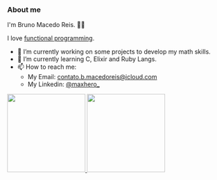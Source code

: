 ### About me
I'm Bruno Macedo Reis. :man_technologist:

I love [functional programming](https://en.wikipedia.org/wiki/Functional_programming).

- 🔭 I’m currently working on some projects to develop my math skills.
- 🌱 I’m currently learning C, Elixir and Ruby Langs.
- 📫 How to reach me:
  - My Email: [contato.b.macedoreis@icloud.com](mailto:contato.b.macedoreis@icloud.com)
  - My Linkedin: [@maxhero_](http://www.twitter.com/maxhero_)


<div>
  <a href="https://github.com/themaxhero">
  <img height="180em" src="https://github-readme-stats.vercel.app/api?username=brunoreis-dev&show_icons=true&theme=monokai&include_all_commits=true&count_private=true"/>
  <img height="180em" src="https://github-readme-stats.vercel.app/api/top-langs/?username=brunoreis-dev&layout=compact&langs_count=7&theme=monokai"/>
</div>

